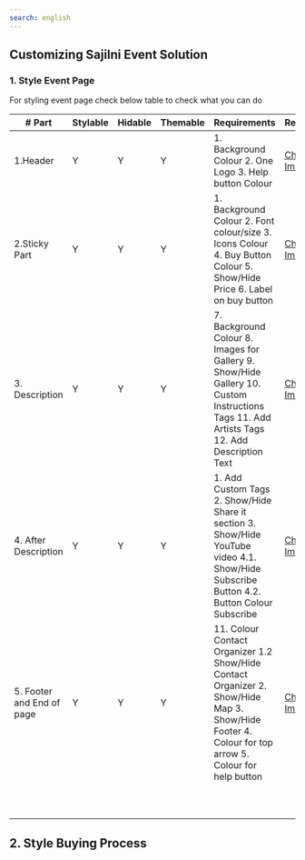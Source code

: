```yaml
---
search: english
---
```


## **Customizing Sajilni Event Solution**

### 1. Style Event Page

For styling event page check below table to check what you can do

| # Part | Stylable | Hidable | Themable | Requirements | Reference | Extra                                                        |
| ----- | -------- | -------- | -------- | ----- | ---------- | --------- |
| 1.Header | Y | Y | Y | 1. Background Colour        2. One Logo                                    3. Help button Colour | [Check Image](http://res.cloudinary.com/shareefhiasat/image/upload/v1544360910/sajilni-docs-resources/event-page-header-help-stlyes.png) |           |
| 2.Sticky Part | Y | Y | Y | 1. Background Colour         2. Font colour/size                      3. Icons Colour                      4. Buy Button Colour             5. Show/Hide Price               6. Label on buy button | [Check Image](http://res.cloudinary.com/shareefhiasat/image/upload/v1544360906/sajilni-docs-resources/event-page-mid-part-styles.png) | |
| 3. Description | Y | Y | Y | 7. Background Colour           8. Images for Gallery                        9. Show/Hide Gallery       10. Custom Instructions Tags                               11. Add Artists Tags           12.  Add Description Text | [Check Image](http://res.cloudinary.com/shareefhiasat/image/upload/v1544360906/sajilni-docs-resources/event-page-mid-part-styles.png) | [Check Our Editor](http://res.cloudinary.com/shareefhiasat/image/upload/v1544360906/sajilni-docs-resources/ckeditor-usage.png) |
| 4. After Description | Y | Y | Y | 1. Add Custom Tags                 2. Show/Hide Share it section                             3. Show/Hide YouTube video                              4.1. Show/Hide Subscribe Button                             4.2. Button Colour Subscribe | [Check Image](http://res.cloudinary.com/shareefhiasat/image/upload/v1544360905/sajilni-docs-resources/event-page-after-mid-part.png) |           |
| 5. Footer and End of page | Y | Y | Y | 11. Colour Contact Organizer                             1.2 Show/Hide Contact Organizer                               2. Show/Hide Map                   3. Show/Hide Footer              4. Colour for top arrow       5. Colour for help button | [Check Image](http://res.cloudinary.com/shareefhiasat/image/upload/v1544360905/sajilni-docs-resources/event-page-final-part.png) |           |
|        |          |          |          |       |            |           |
|        |          |          |          |       |            |           |
|        |          |          |          |       |            |           |
|        |          |          |          |       |            |           |
|        |          |          |          |       |            |           |
|        |          |          |          |       |            |           |
|        |          |          |          |       |            |           |
|        |          |          |          |       |            |           |
|        |          |          |          |       |            |           |
|        |          |          |          |       |            |           |

## 2. Style Buying Process


